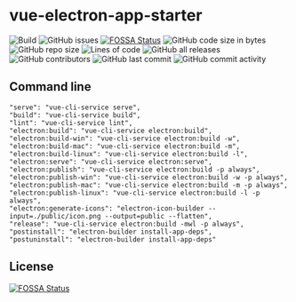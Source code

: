 # vue-electron-app-starter
![Build](https://github.com/wdpm/vue-electron-app-starter/workflows/Build/badge.svg)
![GitHub issues](https://img.shields.io/github/issues/wdpm/vue-electron-app-starter)
[![FOSSA Status](https://app.fossa.com/api/projects/git%2Bgithub.com%2Fwdpm%2Fvue-electron-app-starter.svg?type=shield)](https://app.fossa.com/projects/git%2Bgithub.com%2Fwdpm%2Fvue-electron-app-starter?ref=badge_shield)
![GitHub code size in bytes](https://img.shields.io/github/languages/code-size/wdpm/vue-electron-app-starter)
![GitHub repo size](https://img.shields.io/github/repo-size/wdpm/vue-electron-app-starter)
![Lines of code](https://img.shields.io/tokei/lines/github/wdpm/vue-electron-app-starter)
![GitHub all releases](https://img.shields.io/github/downloads/wdpm/vue-electron-app-starter/total)
![GitHub contributors](https://img.shields.io/github/contributors/wdpm/vue-electron-app-starter)
![GitHub last commit](https://img.shields.io/github/last-commit/wdpm/vue-electron-app-starter)
![GitHub commit activity](https://img.shields.io/github/commit-activity/y/wdpm/vue-electron-app-starter)

## Command line
```
"serve": "vue-cli-service serve",
"build": "vue-cli-service build",
"lint": "vue-cli-service lint",
"electron:build": "vue-cli-service electron:build",
"electron:build-win": "vue-cli-service electron:build -w",
"electron:build-mac": "vue-cli-service electron:build -m",
"electron:build-linux": "vue-cli-service electron:build -l",
"electron:serve": "vue-cli-service electron:serve",
"electron:publish": "vue-cli-service electron:build -p always",
"electron:publish-win": "vue-cli-service electron:build -w -p always",
"electron:publish-mac": "vue-cli-service electron:build -m -p always",
"electron:publish-linux": "vue-cli-service electron:build -l -p always",
"electron:generate-icons": "electron-icon-builder --input=./public/icon.png --output=public --flatten",
"release": "vue-cli-service electron:build -mwl -p always",
"postinstall": "electron-builder install-app-deps",
"postuninstall": "electron-builder install-app-deps"
```

## License
[![FOSSA Status](https://app.fossa.com/api/projects/git%2Bgithub.com%2Fwdpm%2Fvue-electron-app-starter.svg?type=large)](https://app.fossa.com/projects/git%2Bgithub.com%2Fwdpm%2Fvue-electron-app-starter?ref=badge_large)
